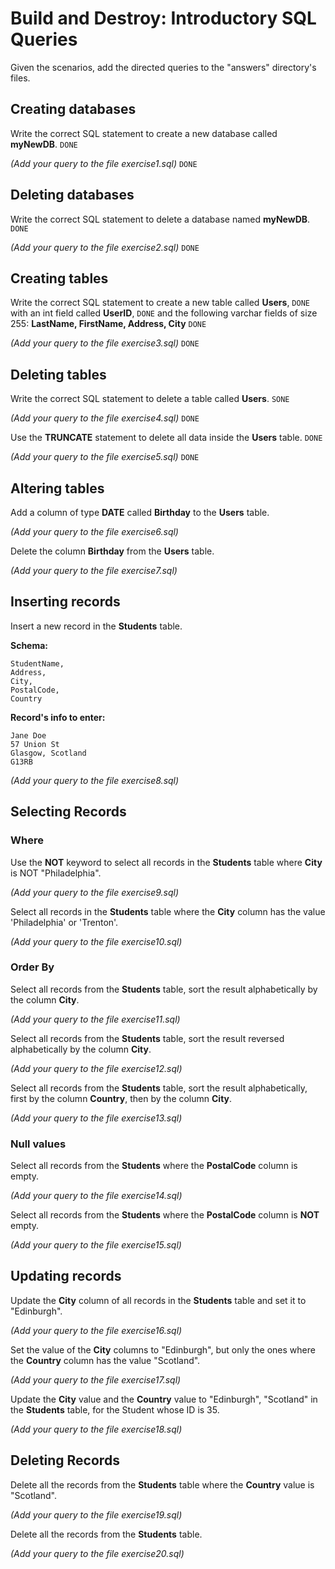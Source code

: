 # Build and Destroy: Introductory SQL Queries

Given the scenarios, add the directed queries to the "answers" directory's files.

## Creating databases

Write the correct SQL statement to create a new database called **myNewDB**. `DONE`

*(Add your query to the file exercise1.sql)* `DONE`

## Deleting databases

Write the correct SQL statement to delete a database named **myNewDB**. `DONE`

*(Add your query to the file exercise2.sql)* `DONE`

## Creating tables

Write the correct SQL statement to create a new table called **Users**, `DONE`
with an int field called **UserID**, `DONE`
and the following varchar fields of size 255: **LastName, FirstName, Address, City** `DONE`

*(Add your query to the file exercise3.sql)* `DONE`

## Deleting tables

Write the correct SQL statement to delete a table called **Users**. `SONE`

*(Add your query to the file exercise4.sql)* `DONE`


Use the **TRUNCATE** statement to delete all data inside the **Users** table. `DONE`

*(Add your query to the file exercise5.sql)* `DONE`

## Altering tables

Add a column of type **DATE** called **Birthday** to the **Users** table.

*(Add your query to the file exercise6.sql)*

Delete the column **Birthday** from the **Users** table.

*(Add your query to the file exercise7.sql)*
  

## Inserting records

Insert a new record in the **Students** table.

**Schema:**
 
```
StudentName,
Address, 
City, 
PostalCode,
Country
```

**Record's info to enter:**

```
Jane Doe
57 Union St
Glasgow, Scotland
G13RB
```

*(Add your query to the file exercise8.sql)*

## Selecting Records

### Where

Use the **NOT** keyword to select all records in the **Students** table where **City** is NOT "Philadelphia".

*(Add your query to the file exercise9.sql)*

Select all records in the **Students** table where the **City** column has the value 'Philadelphia' or 'Trenton'.

*(Add your query to the file exercise10.sql)*

### Order By
Select all records from the **Students** table, sort the result alphabetically by the column **City**.

*(Add your query to the file exercise11.sql)*

Select all records from the **Students** table, sort the result reversed alphabetically by the column **City**.

*(Add your query to the file exercise12.sql)*

Select all records from the **Students** table, sort the result alphabetically, first by the column **Country**, then by the column **City**.

*(Add your query to the file exercise13.sql)*

### Null values
Select all records from the **Students** where the **PostalCode** column is empty.

*(Add your query to the file exercise14.sql)*

Select all records from the **Students** where the **PostalCode** column is **NOT** empty.

*(Add your query to the file exercise15.sql)*


## Updating records
Update the **City** column of all records in the **Students** table and set it to "Edinburgh".

*(Add your query to the file exercise16.sql)*
 
 Set the value of the **City** columns to "Edinburgh", but only the ones where the **Country** column has the value "Scotland".

*(Add your query to the file exercise17.sql)*
 
Update the **City** value and the **Country** value to "Edinburgh", "Scotland" in the **Students** table, for the Student whose ID is 35.

*(Add your query to the file exercise18.sql)*

## Deleting Records
Delete all the records from the **Students** table where the **Country** value is "Scotland".

*(Add your query to the file exercise19.sql)*
 
Delete all the records from the **Students** table.

*(Add your query to the file exercise20.sql)*
